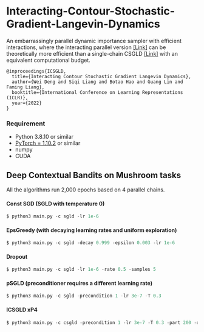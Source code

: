 # Interacting-Contour-Stochastic-Gradient-Langevin-Dynamics
An embarrassingly parallel dynamic importance sampler with efficient interactions, where the interacting parallel version [\[Link\]](https://openreview.net/pdf?id=IK9ap6nxXr2) can be theoretically more efficient than a single-chain CSGLD [\[Link\]](https://arxiv.org/pdf/2010.09800.pdf) with an equivalent computational budget.


```
@inproceedings{ICSGLD,
  title={Interacting Contour Stochastic Gradient Langevin Dynamics},
  author={Wei Deng and Siqi Liang and Botao Hao and Guang Lin and Faming Liang},
  booktitle={International Conference on Learning Representations (ICLR)},
  year={2022}
}
```



### Requirement

* Python 3.8.10 or similar
* [PyTorch = 1.10.2](https://pytorch.org/) or similar
* numpy
* CUDA


## Deep Contextual Bandits on Mushroom tasks


All the algorithms run 2,000 epochs based on 4 parallel chains.

#### Const SGD (SGLD with temperature 0)

```python
$ python3 main.py -c sgld -lr 1e-6
```

#### EpsGreedy (with decaying learning rates and uniform exploration)

```python
$ python3 main.py -c sgld -decay 0.999 -epsilon 0.003 -lr 1e-6
```

#### Dropout

```python
$ python3 main.py -c sgld -lr 1e-6 -rate 0.5 -samples 5
```


#### pSGLD (preconditioner requires a different learning rate)
```python
$ python3 main.py -c sgld -precondition 1 -lr 3e-7 -T 0.3
```

#### ICSGLD xP4

```python
$ python3 main.py -c csgld -precondition 1 -lr 3e-7 -T 0.3 -part 200 -div 10 -sz 0.03 -zeta 20
```
